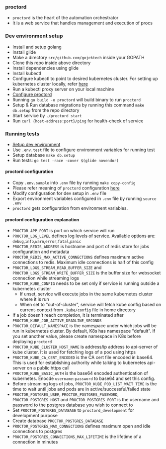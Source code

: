 ### proctord

* `proctord` is the heart of the automation orchestrator
* It is a web service that handles management and execution of procs

### Dev environment setup

* Install and setup golang
* Install glide
* Make a directory `src/github.com/gojektech` inside your GOPATH
* Clone this repo inside above directory
* Install dependencies using glide
* Install kubectl
* Configure kubectl to point to desired kubernetes cluster. For setting up kubernetes cluster locally, refer [here](https://kubernetes.io/docs/getting-started-guides/minikube/)
* Run a kubectl proxy server on your local machine
* [Configure proctord](#proctord-configuration)
* Running `go build -o proctord` will build binary to run `proctord`
* Setup & Run database migrations by running this command `make db.setup` from the repo directory
* Start service by `./proctord start`
* Run `curl {host-address:port}/ping` for health-check of service

### Running tests

* [Setup dev environment](#dev-environment-setup)
* Use `.env.test` file to configure environment variables for running test
* Setup database `make db.setup`
* Run tests: `go test -race -cover $(glide novendor)`

#### proctord configuration

* Copy `.env.sample` into `.env` file by running `make copy-config`
* Please refer meaning of `proctord` configuration [here](#proctord-configuration-explanation)
* Modify configuration for dev setup in `.env` file
* Export environment variables configured in `.env` file by running `source .env`
* `proctord` gets configuration from environment variables.

#### proctord configuration explanation

* `PROCTOR_APP_PORT` is port on which service will run
* `PROCTOR_LOG_LEVEL` defines log levels of service. Available options are: `debug`,`info`,`warn`,`error`,`fatal`,`panic`
* `PROCTOR_REDIS_ADDRESS` is hostname and port of redis store for jobs configuration and metadata
* `PROCTOR_REDIS_MAX_ACTIVE_CONNECTIONS` defines maximum active connections to redis. Maximum idle connections is half of this config
* `PROCTOR_LOGS_STREAM_READ_BUFFER_SIZE` and `PROCTOR_LOGS_STREAM_WRITE_BUFFER_SIZE` is the buffer size for websocket connection while streaming logs
* `PROCTOR_KUBE_CONFIG` needs to be set only if service is running outside a kubernetes cluster
  * If unset, service will execute jobs in the same kubernetes cluster where it is run
  * When set to "out-of-cluster", service will fetch kube config based on current-context from `.kube/config` file in home directory
* If a job doesn't reach completion, it is terminated after `PROCTOR_KUBE_JOB_ACTIVE_DEADLINE_SECONDS`
* `PROCTOR_DEFAULT_NAMESPACE` is the namespace under which jobs will be run in kubernetes cluster. By default, K8s has namespace "default". If you set another value, please create namespace in K8s before deploying `proctord`
* `PROCTOR_KUBE_CLUSTER_HOST_NAME` is address/ip address to api-server of kube cluster. It is used for fetching logs of a pod using https
* `PROCTOR_KUBE_CA_CERT_ENCODED` is the CA cert file encoded in base64. This is used for establishing authority while talking to kubernetes api-server on a public https call
* `PROCTOR_KUBE_BASIC_AUTH` is the base64 encoded authentication of kubernetes. Enocde `username:password` to base64 and set this config.
* Before streaming logs of jobs, `PROCTOR_KUBE_POD_LIST_WAIT_TIME` is the time to wait until jobs and pods are in active/successful/failed state
* `PROCTOR_POSTGRES_USER`, `PROCTOR_POSTGRES_PASSWORD`, `PROCTOR_POSTGRES_HOST` and `PROCTOR_POSTGRES_PORT` is the username and password to the postgres database you wish to connect to
* Set `PROCTOR_POSTGRES_DATABASE` to `proctord_development` for development purpose
* Create database `PROCTOR_POSTGRES_DATABASE`
* `PROCTOR_POSTGRES_MAX_CONNECTIONS` defines maximum open and idle connections to postgres
* `PROCTOR_POSTGRES_CONNECTIONS_MAX_LIFETIME` is the lifetime of a connection in minutes
